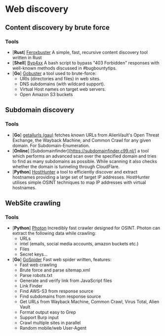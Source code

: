 # Web discovery

## Content discovery by brute force

### Tools 
- [**Rust**] [Feroxbuster](https://github.com/epi052/feroxbuster) A simple, fast, recursive content discovery tool written in Rust
- [**Shell**] [Byp4xx](https://github.com/lobuhi/byp4xx) A bash script to bypass "403 Forbidden" responses with well-known methods discussed in #bugbountytips.
- [**Go**] [Gobuster](https://github.com/OJ/gobuster) a tool used to brute-force:
  - URIs (directories and files) in web sites.
  - DNS subdomains (with wildcard support).
  - Virtual Host names on target web servers.
  - Open Amazon S3 buckets
  
## Subdomain discovery

### Tools
- [**Go**] [getallurls (gau)](https://github.com/lc/gau) fetches known URLs from AlienVault's Open Threat Exchange, the Wayback Machine, and Common Crawl for any given domain. For Subdomain-Enumeration.
- [**Online**] [Subdomainfinder](https://subdomainfinder.c99.nl/] a tool which performs an advanced scan over the specified domain and tries to find as many subdomains as possible. While scanning it also checks whether the domain is tunneling through CloudFlare.
- [**Python**] [HostHunter](https://github.com/SpiderLabs/HostHunter) a tool to efficiently discover and extract hostnames providing a large set of target IP addresses. HostHunter utilises simple OSINT techniques to map IP addresses with virtual hostnames.


## WebSite crawling

### Tools 
- [**Python**] [Photon](https://github.com/s0md3v/Photon) Incredibly fast crawler designed for OSINT. Photon can extract the following data while crawling: 
  - URLs
  - intel (emails, social media accounts, amazon buckets etc.)
  - Files
  - Secret keys...
- [**Go**] [GoSpider](https://github.com/jaeles-project/gospider) Fast web spider written, features:
  - Fast web crawling
  - Brute force and parse sitemap.xml
  - Parse robots.txt
  - Generate and verify link from JavaScript files
  - Link Finder
  - Find AWS-S3 from response source
  - Find subdomains from response source
  - Get URLs from Wayback Machine, Common Crawl, Virus Total, Alien Vault
  - Format output easy to Grep
  - Support Burp input
  - Crawl multiple sites in parallel
  - Random mobile/web User-Agent
  
  
